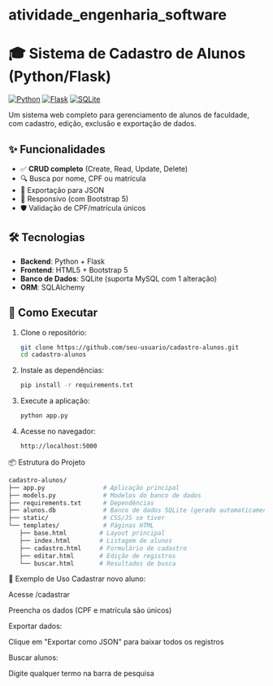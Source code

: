 # atividade_engenharia_software
# 🎓 Sistema de Cadastro de Alunos (Python/Flask)

[![Python](https://img.shields.io/badge/Python-3.8%2B-blue)](https://www.python.org/)
[![Flask](https://img.shields.io/badge/Flask-2.3.x-lightgrey)](https://flask.palletsprojects.com/)
[![SQLite](https://img.shields.io/badge/SQLite-3-green)](https://www.sqlite.org/)

Um sistema web completo para gerenciamento de alunos de faculdade, com cadastro, edição, exclusão e exportação de dados.

## ✨ Funcionalidades

- ✅ **CRUD completo** (Create, Read, Update, Delete)
- 🔍 Busca por nome, CPF ou matrícula
- 📁 Exportação para JSON
- 📱 Responsivo (com Bootstrap 5)
- 🛡️ Validação de CPF/matrícula únicos

## 🛠️ Tecnologias

- **Backend**: Python + Flask
- **Frontend**: HTML5 + Bootstrap 5
- **Banco de Dados**: SQLite (suporta MySQL com 1 alteração)
- **ORM**: SQLAlchemy

## 🚀 Como Executar

1. Clone o repositório:
   ```bash
   git clone https://github.com/seu-usuario/cadastro-alunos.git
   cd cadastro-alunos
   
2. Instale as dependências:
    ```bash
   pip install -r requirements.txt
   
4. Execute a aplicação:
    ```bash
   python app.py

6. Acesse no navegador:
    ```bash
   http://localhost:5000

📦 Estrutura do Projeto
 ```bash
cadastro-alunos/
├── app.py                # Aplicação principal
├── models.py             # Modelos do banco de dados
├── requirements.txt      # Dependências
├── alunos.db             # Banco de dados SQLite (gerado automaticamente)
├── static/               # CSS/JS se tiver
└── templates/            # Páginas HTML
    ├── base.html         # Layout principal
    ├── index.html        # Listagem de alunos
    ├── cadastro.html     # Formulário de cadastro
    ├── editar.html       # Edição de registros
    └── buscar.html       # Resultados de busca

```
📌 Exemplo de Uso
Cadastrar novo aluno:

Acesse /cadastrar

Preencha os dados (CPF e matrícula são únicos)

Exportar dados:

Clique em "Exportar como JSON" para baixar todos os registros

Buscar alunos:

Digite qualquer termo na barra de pesquisa
